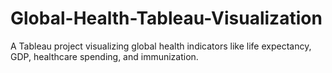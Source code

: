 # Global-Health-Tableau-Visualization
A Tableau project visualizing global health indicators like life expectancy, GDP, healthcare spending, and immunization.
